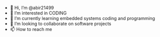 - 👋 Hi, I’m @abir21499
- 👀 I’m interested in CODING
- 🌱 I’m currently learning embedded systems coding and programming
- 💞️ I’m looking to collaborate on software projects
- 📫 How to reach me 

<!---
abir21499/abir21499 is a ✨ special ✨ repository because its `README.md` (this file) appears on your GitHub profile.
You can click the Preview link to take a look at your changes.
--->
